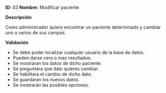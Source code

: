 **ID:** 03	**Nombre:** Modificar paciente
	

**Descripción**

Como administrador quiero encontrar un paciente determinado y cambiar uno o varios de sus campos.

**Validación**

* Se debe poder localizar cualquier usuario de la base de datos.
* Pueden darse cero o mas resultados.
* Se mostraran los datos de dicho paciente.
* Se preguntara que dato quieres cambiar.
* Se habilitara el cambio de dicho dato.
* Se guardaran los nuevos datos.
* Se mostrarán las posibles opciones.
